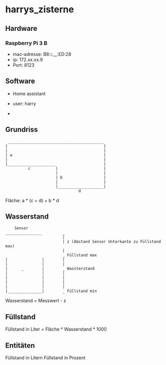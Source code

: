# harrys_zisterne

## Hardware

### Raspberry Pi 3 B
* mac-adresse: B8:__:__:__:ED:28
* ip: 172.xx.xx.9
* Port: 8123

## Software
* Home assistant
* user: harry

* 

## Grundriss

```
 __________________________________________
|                                          |
|                                          |
| a                                        |
|                                          |
|_____________________                     |
          c           |                    |
                      |                    |
                      | b                  |
                      |                    |
                      |____________________|
                                d
```
Fläche: a * (c + d) + b * d

## Wasserstand


```
    Sensor
________________         _
                         |
                         | z (Abstand Sensor Unterkante zu Füllstand max) 
                         |
                         _ Füllstand max
|               |        |
|               |        |
|      _        |        _ Wassterstand
|               |        |  
|               |        |
|               |        |      
|               |        |
|_______________|        _ Füllstand min

```
Wasserstand = Messwert - z

## Füllstand

Füllstand in Liter = Fläche * Wasserstand * 1000

## Entitäten

Füllstand in Litern
Füllstand in Prozent
